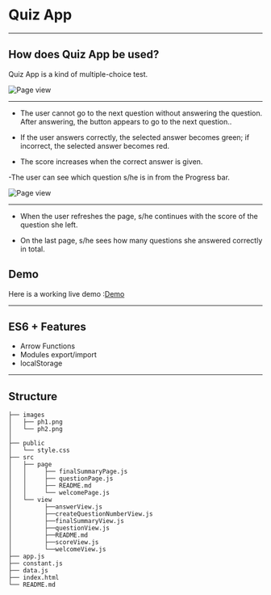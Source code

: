 # Quiz App

---

## How does Quiz App be used?

Quiz App  is a kind of multiple-choice test.

![Page view](./images/pt1.png)

---

- The user cannot go to the next question without answering the question. After answering, the button appears to go to the next question..

- If the user answers correctly, the selected answer becomes green; if incorrect, the selected answer becomes red.

- The score increases when the correct answer is given.

-The user can see which question s/he is in from the Progress bar.

![Page view](./images/pt2.png)

---

- When the user refreshes the page, s/he continues with the score of the question she left.

- On the last page, s/he sees how many questions she answered correctly in total.


## Demo

Here is a working live demo :[Demo](https://asiyegokalp.github.io/Photon/)

---

## ES6 + Features

- Arrow Functions
- Modules export/import
- localStorage

---

## Structure

```
├── images
│   ├── ph1.png
│   └── ph2.png
│
├── public
│   └── style.css
├── src
│   ├── page
│   │     ├── finalSummaryPage.js
│   │     ├── questionPage.js
│   │     ├── README.md
│   │     └── welcomePage.js   
│   └── view
│         ├──answerView.js
│         ├──createQuestionNumberView.js
│         ├──finalSummaryView.js
│         ├──questionView.js
│         ├──README.md
│         ├──scoreView.js
│         └──welcomeView.js
├── app.js
├── constant.js
├── data.js
├── index.html
└── README.md

```

